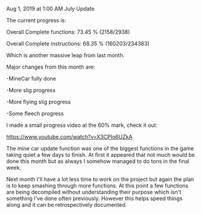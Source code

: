 Aug 1, 2019 at 1:00 AM
July Update

The current progress is:


Overall Complete functions: 73.45 % (2158/2938)

Overall Complete instructions: 68.35 % (160203/234383)


Which is another massive leap from last month.

Major changes from this month are:


-MineCar fully done

-More slig progress

-More flying slig progress

-Some fleech progress


I made a small progress video at the 60% mark, check it out: 


https://www.youtube.com/watch?v=X3CPIo6UZkA


The mine car update function was one of the biggest functions in the game taking quiet a few days to finish. At first it appeared that not much would be done this month but as always I somehow managed to do tons in the final week.


Next month I'll have a lot less time to work on the project but again the plan is to keep smashing through more functions. At this point a few functions are being decompiled without understanding their purpose which isn't something I've done often previously. However this helps speed things along and it can be retrospectively documented.

